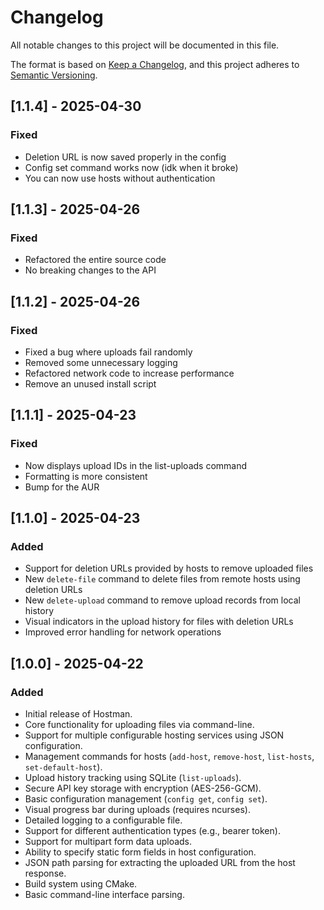 # Changelog

All notable changes to this project will be documented in this file.

The format is based on [Keep a Changelog](https://keepachangelog.com/en/1.0.0/),
and this project adheres to [Semantic Versioning](https://semver.org/spec/v2.0.0.html).

## [1.1.4] - 2025-04-30

### Fixed

- Deletion URL is now saved properly in the config
- Config set command works now (idk when it broke)
- You can now use hosts without authentication

## [1.1.3] - 2025-04-26

### Fixed

- Refactored the entire source code
- No breaking changes to the API

## [1.1.2] - 2025-04-26

### Fixed

- Fixed a bug where uploads fail randomly
- Removed some unnecessary logging
- Refactored network code to increase performance
- Remove an unused install script

## [1.1.1] - 2025-04-23

### Fixed

- Now displays upload IDs in the list-uploads command
- Formatting is more consistent
- Bump for the AUR


## [1.1.0] - 2025-04-23

### Added

- Support for deletion URLs provided by hosts to remove uploaded files
- New `delete-file` command to delete files from remote hosts using deletion URLs
- New `delete-upload` command to remove upload records from local history
- Visual indicators in the upload history for files with deletion URLs
- Improved error handling for network operations

## [1.0.0] - 2025-04-22

### Added

- Initial release of Hostman.
- Core functionality for uploading files via command-line.
- Support for multiple configurable hosting services using JSON configuration.
- Management commands for hosts (`add-host`, `remove-host`, `list-hosts`, `set-default-host`).
- Upload history tracking using SQLite (`list-uploads`).
- Secure API key storage with encryption (AES-256-GCM).
- Basic configuration management (`config get`, `config set`).
- Visual progress bar during uploads (requires ncurses).
- Detailed logging to a configurable file.
- Support for different authentication types (e.g., bearer token).
- Support for multipart form data uploads.
- Ability to specify static form fields in host configuration.
- JSON path parsing for extracting the uploaded URL from the host response.
- Build system using CMake.
- Basic command-line interface parsing.
````
